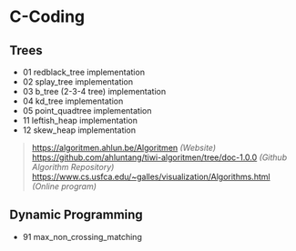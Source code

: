 # C-Coding

## Trees

* 01 redblack_tree implementation
* 02 splay_tree implementation
* 03 b_tree (2-3-4 tree) implementation 
* 04 kd_tree implementation
* 05 point_quadtree implementation
* 11 leftish_heap implementation
* 12 skew_heap implementation

> https://algoritmen.ahlun.be/Algoritmen *(Website)*  
> https://github.com/ahluntang/tiwi-algoritmen/tree/doc-1.0.0 *(Github Algorithm Repository)*  
> https://www.cs.usfca.edu/~galles/visualization/Algorithms.html *(Online program)*  

## Dynamic Programming

* 91 max_non_crossing_matching
